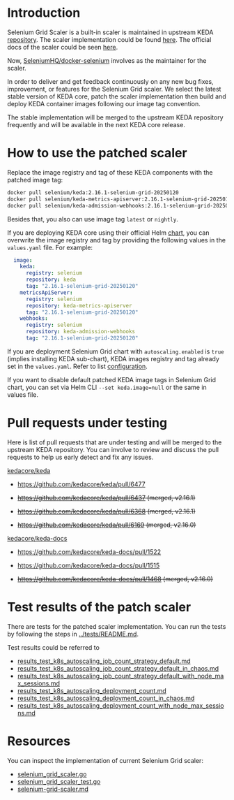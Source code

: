 # Introduction

Selenium Grid Scaler is a built-in scaler is maintained in upstream KEDA [repository](https://github.com/kedacore/keda). The scaler implementation could be found [here](https://github.com/kedacore/keda/blob/main/pkg/scalers/selenium_grid_scaler.go). The official docs of the scaler could be seen [here](https://keda.sh/docs/latest/scalers/selenium-grid-scaler/).

Now, [SeleniumHQ/docker-selenium](https://github.com/SeleniumHQ/docker-selenium) involves as the maintainer for the scaler.

In order to deliver and get feedback continuously on any new bug fixes, improvement, or features for the Selenium Grid scaler. We select the latest stable version of KEDA core, patch the scaler implementation then build and deploy KEDA container images following our image tag convention.

The stable implementation will be merged to the upstream KEDA repository frequently and will be available in the next KEDA core release.

# How to use the patched scaler

Replace the image registry and tag of these KEDA components with the patched image tag:

```bash
docker pull selenium/keda:2.16.1-selenium-grid-20250120
docker pull selenium/keda-metrics-apiserver:2.16.1-selenium-grid-20250120
docker pull selenium/keda-admission-webhooks:2.16.1-selenium-grid-20250120
```

Besides that, you also can use image tag `latest` or `nightly`.

If you are deploying KEDA core using their official Helm [chart](https://github.com/kedacore/charts), you can overwrite the image registry and tag by providing the following values in the `values.yaml` file. For example:

```yaml
  image:
    keda:
      registry: selenium
      repository: keda
      tag: "2.16.1-selenium-grid-20250120"
    metricsApiServer:
      registry: selenium
      repository: keda-metrics-apiserver
      tag: "2.16.1-selenium-grid-20250120"
    webhooks:
      registry: selenium
      repository: keda-admission-webhooks
      tag: "2.16.1-selenium-grid-20250120"
```

If you are deployment Selenium Grid chart with `autoscaling.enabled` is `true` (implies installing KEDA sub-chart), KEDA images registry and tag already set in the `values.yaml`. Refer to list [configuration](../charts/selenium-grid/CONFIGURATION.md).

If you want to disable default patched KEDA image tags in Selenium Grid chart, you can set via Helm CLI `--set keda.image=null` or the same in values file.

# Pull requests under testing

Here is list of pull requests that are under testing and will be merged to the upstream KEDA repository.
You can involve to review and discuss the pull requests to help us early detect and fix any issues.

[kedacore/keda](https://github.com/kedacore/keda)

- https://github.com/kedacore/keda/pull/6477

- ~~https://github.com/kedacore/keda/pull/6437 (merged, v2.16.1)~~

- ~~https://github.com/kedacore/keda/pull/6368 (merged, v2.16.1)~~

- ~~https://github.com/kedacore/keda/pull/6169 (merged, v2.16.0)~~

[kedacore/keda-docs](https://github.com/kedacore/keda-docs)

- https://github.com/kedacore/keda-docs/pull/1522

- https://github.com/kedacore/keda-docs/pull/1515

- ~~https://github.com/kedacore/keda-docs/pull/1468 (merged, v2.16.0)~~

# Test results of the patch scaler

There are tests for the patched scaler implementation. You can run the tests by following the steps in [../tests/README.md](../tests/README.md).

Test results could be referred to

- [results_test_k8s_autoscaling_job_count_strategy_default.md](./results_test_k8s_autoscaling_job_count_strategy_default.md)
- [results_test_k8s_autoscaling_job_count_strategy_default_in_chaos.md](./results_test_k8s_autoscaling_job_count_strategy_default_in_chaos.md)
- [results_test_k8s_autoscaling_job_count_strategy_default_with_node_max_sessions.md](./results_test_k8s_autoscaling_job_count_strategy_default_with_node_max_sessions.md)
- [results_test_k8s_autoscaling_deployment_count.md](./results_test_k8s_autoscaling_deployment_count.md)
- [results_test_k8s_autoscaling_deployment_count_in_chaos.md](./results_test_k8s_autoscaling_deployment_count_in_chaos.md)
- [results_test_k8s_autoscaling_deployment_count_with_node_max_sessions.md](./results_test_k8s_autoscaling_deployment_count_with_node_max_sessions.md)

# Resources

You can inspect the implementation of current Selenium Grid scaler:

- [selenium_grid_scaler.go](./scalers/selenium_grid_scaler.go)
- [selenium_grid_scaler_test.go](./scalers/selenium_grid_scaler_test.go)
- [selenium-grid-scaler.md](./scalers/selenium-grid-scaler.md)
